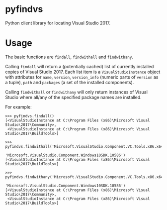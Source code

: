 pyfindvs
========

Python client library for locating Visual Studio 2017.

Usage
=====

The basic functions are `findall`, `findwithall` and `findwithany`.

Calling `findall` will return a (potentially cached) list of currently installed copies of
Visual Studio 2017. Each list item is a `VisualStudioInstance` object with attributes for
`name`, `version`, `version_info` (numeric parts of `version` as a tuple), `path` and
`packages` (a set of the installed components).

Calling `findwithall` or `findwithany` will only return instances of Visual Studio where
all/any of the specified package names are installed.

For example:

```
>>> pyfindvs.findall()
[<VisualStudioInstance at C:\Program Files (x86)\Microsoft Visual Studio\2017\Community>, 
 <VisualStudioInstance at C:\Program Files (x86)\Microsoft Visual Studio\2017\BuildTools>]

>>> pyfindvs.findwithall('Microsoft.VisualStudio.Component.VC.Tools.x86.x64',
                         'Microsoft.VisualStudio.Component.Windows10SDK.10586')
[<VisualStudioInstance at C:\Program Files (x86)\Microsoft Visual Studio\2017\BuildTools>]

>>> pyfindvs.findwithany('Microsoft.VisualStudio.Component.VC.Tools.x86.x64',
                         'Microsoft.VisualStudio.Component.Windows10SDK.10586')
[<VisualStudioInstance at C:\Program Files (x86)\Microsoft Visual Studio\2017\Community>, 
 <VisualStudioInstance at C:\Program Files (x86)\Microsoft Visual Studio\2017\BuildTools>]
```
